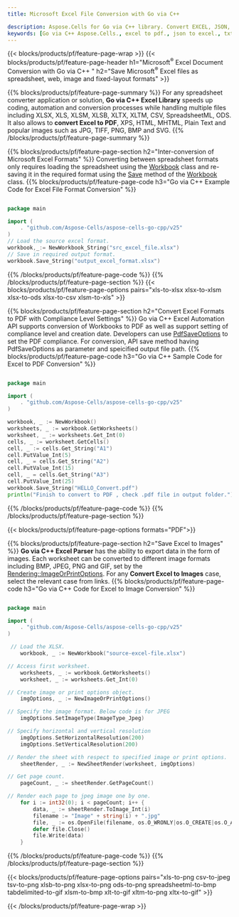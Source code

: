 ```yaml
---
title: Microsoft Excel File Conversion with Go via C++

description: Aspose.Cells for Go via C++ library. Convert EXCEL, JSON, PDF, XML, HTML, TXT, TSV, CSV, SQL, JPG, PNG and more formats with just few lines of Go via C++ code.
keywords: [Go via C++ Aspose.Cells., excel to pdf., json to excel., txt to sql., csv to json., json to pdf., xml to excel and Convert files between various formats in Go via C++]
---
```


{{< blocks/products/pf/feature-page-wrap >}}
{{< blocks/products/pf/feature-page-header h1="Microsoft<sup>&reg;</sup> Excel Document Conversion with Go via C++ " h2="Save Microsoft<sup>&reg;</sup> Excel files as spreadsheet, web, image and fixed-layout formats" >}}

{{% blocks/products/pf/feature-page-summary %}}
For any spreadsheet converter application or solution, **Go via C++ Excel Library** speeds up coding, automation and conversion processes while handling multiple files including XLSX, XLS, XLSM, XLSB, XLTX, XLTM, CSV, SpreadsheetML, ODS.  It also allows to **convert Excel to PDF**, XPS, HTML, MHTML, Plain Text and popular images such as JPG, TIFF, PNG, BMP and SVG.
{{% /blocks/products/pf/feature-page-summary  %}}

{{% blocks/products/pf/feature-page-section  h2="Inter-conversion of Microsoft Excel Formats" %}}
Converting between spreadsheet formats only requires loading the spreadsheet using the [Workbook](https://reference.aspose.com/cells/go-cpp/workbook/) class and re-saving it in the required format using the [Save](https://reference.aspose.com/cells/go-cpp/workbook/save_string/) method of the [Workbook](https://reference.aspose.com/cells/go-cpp//workbook/) class.
{{% blocks/products/pf/feature-page-code h3="Go via C++ Example Code for Excel File Format Conversion" %}}

```go

package main

import (
    . "github.com/Aspose-Cells/aspose-cells-go-cpp/v25"
)
// Load the source excel format.
workbook,_:= NewWorkbook_String("src_excel_file.xlsx")
// Save in required output format.
workbook.Save_String("output_excel_format.xlsx")

```
{{% /blocks/products/pf/feature-page-code  %}}
{{% /blocks/products/pf/feature-page-section %}}
{{< blocks/products/pf/feature-page-options pairs="xls-to-xlsx xlsx-to-xlsm xlsx-to-ods xlsx-to-csv xlsm-to-xls" >}}


{{% blocks/products/pf/feature-page-section  h2="Convert Excel Formats to PDF with Compliance Level Settings" %}}
Go via C++ Excel Automation API supports conversion of Workbooks to PDF as well as support setting of compliance level and creation date. Developers can use [PdfSaveOptions](https://reference.aspose.com/cells/go-cpp/pdfsaveoptions/) to set the PDF compliance.  For conversion, API save method having PdfSaveOptions as parameter and speicified output file path.
{{% blocks/products/pf/feature-page-code h3="Go via C++ Sample Code for Excel to PDF Conversion" %}}

```go

package main

import (
    . "github.com/Aspose-Cells/aspose-cells-go-cpp/v25"
)

workbook, _ := NewWorkbook()
worksheets, _ := workbook.GetWorksheets()
worksheet, _ := worksheets.Get_Int(0)
cells, _ := worksheet.GetCells()
cell, _ := cells.Get_String("A1")
cell.PutValue_Int(5)
cell, _ = cells.Get_String("A2")
cell.PutValue_Int(15)
cell, _ = cells.Get_String("A3")
cell.PutValue_Int(25)
workbook.Save_String("HELLO_Convert.pdf")
println("Finish to convert to PDF , check .pdf file in output folder.")


```
{{% /blocks/products/pf/feature-page-code  %}}
{{% /blocks/products/pf/feature-page-section %}}

{{< blocks/products/pf/feature-page-options formats="PDF">}}

{{% blocks/products/pf/feature-page-section  h2="Save Excel to Images" %}}
**Go via C++ Excel Parser** has the ability to export data in the form of images. Each worksheet can be converted to different image formats including BMP, JPEG, PNG and GIF, set by the [Rendering::ImageOrPrintOptions](https://reference.aspose.com/cells/go-cpp/sheetrender/toimage_int_string/). For any **Convert Excel to Images** case, select the relevant case from links.
{{% blocks/products/pf/feature-page-code h3="Go via C++ Code for Excel to Image Conversion" %}}

```go

package main

import (
    . "github.com/Aspose-Cells/aspose-cells-go-cpp/v25"
)

 // Load the XLSX.
    workbook, _ := NewWorkbook("source-excel-file.xlsx")

// Access first worksheet.
    worksheets, _ := workbook.GetWorksheets()
    worksheet, _ := worksheets.Get_Int(0)

// Create image or print options object.
    imgOptions, _ := NewImageOrPrintOptions()

// Specify the image format. Below code is for JPEG
    imgOptions.SetImageType(ImageType_Jpeg)

// Specify horizontal and vertical resolution
    imgOptions.SetHorizontalResolution(200)
    imgOptions.SetVerticalResolution(200)

// Render the sheet with respect to specified image or print options.
    sheetRender, _ := NewSheetRender(worksheet, imgOptions)

// Get page count.
    pageCount, _ := sheetRender.GetPageCount()

// Render each page to jpeg image one by one.
    for i := int32(0); i < pageCount; i++ {
        data, _ := sheetRender.ToImage_Int(i)
        filename := "Image" + string(i) + ".jpg"
        file, _ := os.OpenFile(filename, os.O_WRONLY|os.O_CREATE|os.O_APPEND, 0644)
        defer file.Close()
        file.Write(data)
    }

```
{{% /blocks/products/pf/feature-page-code %}}
{{% /blocks/products/pf/feature-page-section %}}

{{< blocks/products/pf/feature-page-options pairs="xls-to-png csv-to-jpeg tsv-to-png xlsb-to-png xlsx-to-png ods-to-png spreadsheetml-to-bmp tabdelimited-to-gif xlsm-to-bmp xlt-to-gif xltm-to-png xltx-to-gif" >}}

{{< /blocks/products/pf/feature-page-wrap >}}
